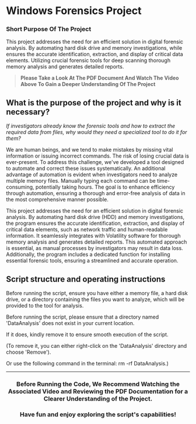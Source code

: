 # Windows Forensics Project
### Short Purpose Of The Project
This project addresses the need for an efficient solution in digital forensic analysis. By automating hard disk drive and memory investigations, while ensures the accurate identification, extraction, and display of critical data elements. Utilizing crucial forensic tools for deep scanning thorough memory analysis and generates detailed reports.
> **Please Take a Look At The PDF Document And Watch The Video Above To Gain a Deeper Understanding Of The Project**

## What is the purpose of the project and why is it necessary? 
<p><em>If investigators already know the forensic tools and how to extract the required data
from files, why would they need a specialized tool to do it for them?</em></p>

We are human beings, and we tend to make mistakes by missing vital information or
issuing incorrect commands. The risk of losing crucial data is ever-present. To
address this challenge, we've developed a tool designed to automate and correct
these issues systematically. An additional advantage of automation is evident when
investigators need to analyze multiple memory files. Manually typing each command
can be time-consuming, potentially taking hours.
The goal is to enhance efficiency through automation, ensuring a thorough and
error-free analysis of data in the most comprehensive manner possible.

This project addresses the need for an efficient solution in digital forensic analysis.
By automating hard disk drive (HDD) and memory investigations, the program
ensures the accurate identification, extraction, and display of critical data elements,
such as network traffic and human-readable information.
It seamlessly integrates with Volatility software for thorough memory analysis and
generates detailed reports. This automated approach is essential, as manual
processes by investigators may result in data loss.
Additionally, the program includes a dedicated function for installing essential
forensic tools, ensuring a streamlined and accurate operation.

## Script structure and operating instructions 
Before running the script, ensure you have either a memory file, a hard disk drive, or
a directory containing the files you want to analyze, which will be provided to the tool
for analysis.

Before running the script,
please ensure that a directory named 'DataAnalysis' does not exist in your current location.

If it does, kindly remove it to ensure smooth execution of the script.

(To remove it, you can either right-click on the 'DataAnalysis' directory and choose 'Remove').

Or use the following command in the terminal: rm -rf DataAnalysis.)

---

### <p align="center"> Before Running the Code, We Recommend Watching the Associated Video and Reviewing the PDF Documentation for a Clearer Understanding of the Project.</p>
### <p align="center">Have fun and enjoy exploring the script's capabilities!</p>
